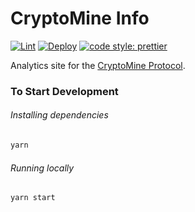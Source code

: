 # CryptoMine Info

[![Lint](https://github.com/CryptoMine/CryptoMine-info/workflows/Lint/badge.svg)](https://github.com/CryptoMine/CryptoMine-info/actions?query=workflow%3ALint)
[![Deploy](https://github.com/CryptoMine/CryptoMine-info/workflows/Deploy/badge.svg)](https://github.com/CryptoMine/CryptoMine-info/actions?query=workflow%3ADeploy)
[![code style: prettier](https://img.shields.io/badge/code_style-prettier-ff69b4.svg?style=flat-square)](https://github.com/prettier/prettier)

Analytics site for the [CryptoMine Protocol](https://CryptoMine.org).

### To Start Development

###### Installing dependencies
```bash
yarn
```

###### Running locally
```bash
yarn start
```
